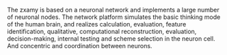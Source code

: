 The zxamy is based on a neuronal network and implements a large number of neuronal nodes. The network platform simulates the basic thinking mode of the human brain, and realizes calculation, evaluation, feature identification, qualitative, computational reconstruction, evaluation, decision-making, internal testing and scheme selection in the neuron cell. And concentric and coordination between neurons.
